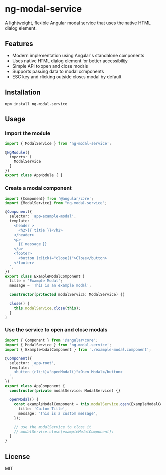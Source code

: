 # ng-modal-service

A lightweight, flexible Angular modal service that uses the native HTML dialog element.

## Features

- Modern implementation using Angular's standalone components
- Uses native HTML dialog element for better accessibility
- Simple API to open and close modals
- Supports passing data to modal components
- ESC key and clicking outside closes modal by default

## Installation

```bash
npm install ng-modal-service
```

## Usage

### Import the module

```typescript
import { ModalService } from 'ng-modal-service';

@NgModule({
  imports: [
    ModalService
  ]
})
export class AppModule { }
```

### Create a modal component

```typescript
import {Component} from '@angular/core';
import {ModalService} from "ng-modal-service";

@Component({
  selector: 'app-example-modal',
  template: `
    <header >
      <h2>{{ title }}</h2>
    </header>
    <p>
      {{ message }}
    </p>
    <footer>
      <button (click)="close()">Close</button>
    </footer>
  `,
})
export class ExampleModalComponent {
  title = 'Example Modal';
  message = 'This is an example modal';

  constructor(protected modalService: ModalService) {}

  close() {
    this.modalService.close(this);
  }
}
```

### Use the service to open and close modals

```typescript
import { Component } from '@angular/core';
import { ModalService } from 'ng-modal-service';
import { ExampleModalComponent } from './example-modal.component';

@Component({
  selector: 'app-root',
  template: `
    <button (click)="openModal()">Open Modal</button>
  `,
})
export class AppComponent {
  constructor(private modalService: ModalService) {}

  openModal() {
    const exampleModalComponent = this.modalService.open(ExampleModalComponent, {
      title: 'Custom Title',
      message: 'This is a custom message',
    });
    
    // use the modalService to close it
    // modalService.close(exampleModalComponent);
  }
}
```

[//]: # ()
[//]: # (## Styling)

[//]: # ()
[//]: # (Import the default styles in your global styles file:)

[//]: # ()
[//]: # (```scss)

[//]: # (@import 'node_modules/ng-modal-service/lib/styles/modal.scss';)

[//]: # (```)

[//]: # ()
[//]: # (Or override them with your own styles.)

## License

MIT
